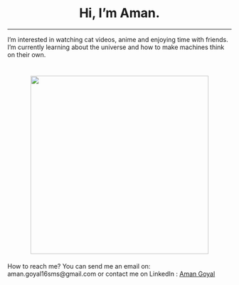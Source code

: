 <h1 align="center">
<b>Hi, I’m Aman.</b>
</h1> 
<hr>
I’m interested in watching cat videos, anime and enjoying time with friends.
I’m currently learning about the universe and how to make machines think on their own.
<h1 align="center">
<img src="https://github-readme-stats.vercel.app/api?username=amangoyal05&show_icons=true&theme=ADD_THEME_HERE" width="400">
</img>
</h1>
How to reach me? You can send me an email on: aman.goyal16sms@gmail.com or contact me on LinkedIn : <a href = "https://www.linkedin.com/in/amangoyal05/">Aman Goyal</a>
<!--- 
amangoyal05/amangoyal05 is a ✨ special ✨ repository because its `README.md` (this file) appears on your GitHub profile.
You can click the Preview link to take a look at your changes.
--->
</body>
